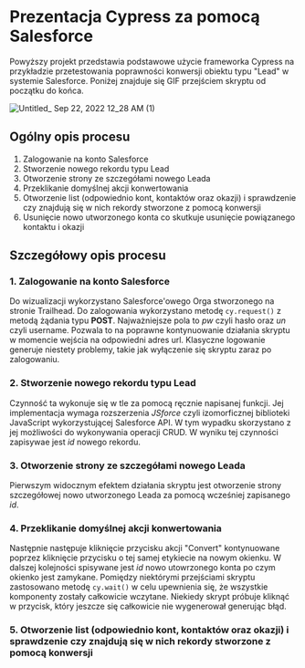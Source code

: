 # Prezentacja Cypress za pomocą Salesforce
Powyższy projekt przedstawia podstawowe użycie frameworka Cypress na przykładzie przetestowania poprawności konwersji obiektu typu "Lead" w systemie Salesforce. Poniżej znajduje się GIF przejściem skryptu od początku do końca.

![Untitled_ Sep 22, 2022 12_28 AM (1)](https://user-images.githubusercontent.com/80170154/191622027-1374e48f-97a5-417e-abd8-522be143fff6.gif)

## Ogólny opis procesu 
1. Zalogowanie na konto Salesforce
2. Stworzenie nowego rekordu typu Lead
3. Otworzenie strony ze szczegółami nowego Leada
4. Przeklikanie domyślnej akcji konwertowania
5. Otworzenie list (odpowiednio kont, kontaktów oraz okazji) i sprawdzenie czy znajdują się w nich rekordy stworzone z pomocą konwersji
6. Usunięcie nowo utworzonego konta co skutkuje usunięcie powiązanego kontaktu i okazji

## Szczegółowy opis procesu 
### 1. Zalogowanie na konto Salesforce
Do wizualizacji wykorzystano Salesforce'owego Orga stworzonego na stronie Trailhead. Do zalogowania wykorzystano metodę ```cy.request()``` z metodą żądania typu **POST**. Najważniejsze pola to *pw* czyli hasło oraz *un* czyli username. Pozwala to na poprawne kontynuowanie działania skryptu w momencie wejścia na odpowiedni adres url. Klasyczne logowanie generuje niestety problemy, takie jak wyłączenie się skryptu zaraz po zalogowaniu.
### 2. Stworzenie nowego rekordu typu Lead
Czynność ta wykonuje się w tle za pomocą ręcznie napisanej funkcji. Jej implementacja wymaga rozszerzenia *JSforce* czyli izomorficznej biblioteki JavaScript wykorzystującej Salesforce API. W tym wypadku skorzystano z jej możliwości do wykonywania operacji CRUD. W wyniku tej czynności zapisywae jest *id* nowego rekordu.
### 3. Otworzenie strony ze szczegółami nowego Leada
Pierwszym widocznym efektem działania skryptu jest otworzenie strony szczegółowej nowo utworzonego Leada za pomocą wcześniej zapisanego *id*.
### 4. Przeklikanie domyślnej akcji konwertowania
Następnie następuje kliknięcie przycisku akcji "Convert" kontynuowane poprzez kliknięcie przycisku o tej samej etykiecie na nowym okienku. W dalszej kolejności spisywane jest *id* nowo utowrzonego konta po czym okienko jest zamykane. Pomiędzy niektórymi przejściami skryptu zastosowano metodę ```cy.wait()``` w celu upewnienia się, że wszystkie komponenty zostały całkowicie wczytane. Niekiedy skrypt próbuje kliknąć w przycisk, który jeszcze się całkowicie nie wygenerował generując błąd.
### 5. Otworzenie list (odpowiednio kont, kontaktów oraz okazji) i sprawdzenie czy znajdują się w nich rekordy stworzone z pomocą konwersji
